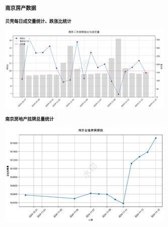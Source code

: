 ### 南京房产数据

#### 贝壳每日成交量统计、跌涨比统计
![plot_njhouse_bk_daily](./house_scripts/plot_njhouse_bk_daily.png)

#### 南京房地产挂牌总量统计

![plot_njhouse_total_listings](./house_scripts/plot_njhouse_total_listings.png)